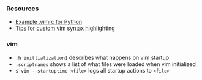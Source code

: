 ### Resources
 * [Example .vimrc for Python](https://stackoverflow.com/questions/65076/how-do-i-set-up-vim-autoindentation-properly-for-editing-python-files)
 * [Tips for custom vim syntax highlighting](https://superuser.com/questions/844004/creating-a-simple-vim-syntax-highlighting/844059)

### vim
 * `:h init[ialization]` describes what happens on vim startup
 * `:scriptnames` shows a list of what files were loaded when vim initialized
 * `$ vim --startuptime <file>` logs all startup actions to `<file>`

